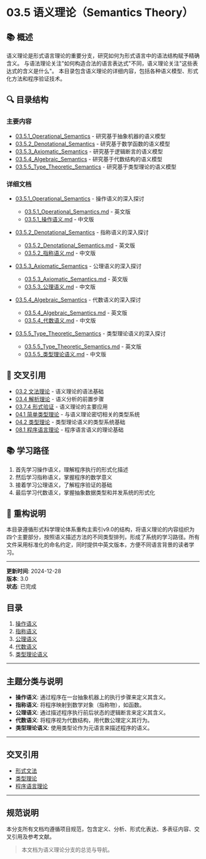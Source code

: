 # 03.5 语义理论（Semantics Theory）

## 📚 概述

语义理论是形式语言理论的重要分支，研究如何为形式语言中的语法结构赋予精确含义。
与语法理论关注"如何构造合法的语言表达式"不同，语义理论关注"这些表达式的含义是什么"。
本目录包含语义理论的详细内容，包括各种语义模型、形式化方法和程序验证技术。

## 🔍 目录结构

### 主要内容

- [03.5.1_Operational_Semantics](./03.5.1_Operational_Semantics/README.md) - 研究基于抽象机器的语义模型
- [03.5.2_Denotational_Semantics](./03.5.2_Denotational_Semantics/README.md) - 研究基于数学函数的语义模型
- [03.5.3_Axiomatic_Semantics](./03.5.3_Axiomatic_Semantics/README.md) - 研究基于逻辑断言的语义模型
- [03.5.4_Algebraic_Semantics](./03.5.4_Algebraic_Semantics/README.md) - 研究基于代数结构的语义模型
- [03.5.5_Type_Theoretic_Semantics](./03.5.5_Type_Theoretic_Semantics/README.md) - 研究基于类型理论的语义模型

### 详细文档

- [03.5.1_Operational_Semantics](./03.5.1_Operational_Semantics/) - 操作语义的深入探讨
  - [03.5.1_Operational_Semantics.md](./03.5.1_Operational_Semantics/03.5.1_Operational_Semantics.md) - 英文版
  - [03.5.1_操作语义.md](./03.5.1_Operational_Semantics/03.5.1_操作语义.md) - 中文版
  
- [03.5.2_Denotational_Semantics](./03.5.2_Denotational_Semantics/) - 指称语义的深入探讨
  - [03.5.2_Denotational_Semantics.md](./03.5.2_Denotational_Semantics/03.5.2_Denotational_Semantics.md) - 英文版
  - [03.5.2_指称语义.md](./03.5.2_Denotational_Semantics/03.5.2_指称语义.md) - 中文版
  
- [03.5.3_Axiomatic_Semantics](./03.5.3_Axiomatic_Semantics/) - 公理语义的深入探讨
  - [03.5.3_Axiomatic_Semantics.md](./03.5.3_Axiomatic_Semantics/03.5.3_Axiomatic_Semantics.md) - 英文版
  - [03.5.3_公理语义.md](./03.5.3_Axiomatic_Semantics/03.5.3_公理语义.md) - 中文版
  
- [03.5.4_Algebraic_Semantics](./03.5.4_Algebraic_Semantics/) - 代数语义的深入探讨
  - [03.5.4_Algebraic_Semantics.md](./03.5.4_Algebraic_Semantics/03.5.4_Algebraic_Semantics.md) - 英文版
  - [03.5.4_代数语义.md](./03.5.4_Algebraic_Semantics/03.5.4_代数语义.md) - 中文版

- [03.5.5_Type_Theoretic_Semantics](./03.5.5_Type_Theoretic_Semantics/) - 类型理论语义的深入探讨
  - [03.5.5_Type_Theoretic_Semantics.md](./03.5.5_Type_Theoretic_Semantics/03.5.5_Type_Theoretic_Semantics.md) - 英文版
  - [03.5.5_类型理论语义.md](./03.5.5_Type_Theoretic_Semantics/03.5.5_类型理论语义.md) - 中文版

## 🔗 交叉引用

- [03.2 文法理论](../03.2_Formal_Grammars/README.md) - 语义理论的语法基础
- [03.4 解析理论](../03.4_Parsing_Theory/README.md) - 语义分析的前置步骤
- [03.7.4 形式验证](../03.7_Language_Applications/03.7.4_形式验证.md) - 语义理论的主要应用
- [04.1 简单类型理论](../../04_Type_Theory/04.1_简单类型理论/README.md) - 与语义理论密切相关的类型系统
- [04.2 类型理论](../../04_Type_Theory/README.md) - 类型理论语义的类型系统基础
- [08.1 程序语言理论](../../08_Programming_Language_Theory/README.md) - 程序语言语义的理论基础

## 📚 学习路径

1. 首先学习操作语义，理解程序执行的形式化描述
2. 然后学习指称语义，掌握程序的数学意义
3. 接着学习公理语义，了解程序验证的基础
4. 最后学习代数语义，掌握抽象数据类型和并发系统的形式化

## 📝 重构说明

本目录遵循形式科学理论体系重构主索引v9.0的结构，将语义理论的内容组织为四个主要部分，按照语义描述方法的不同类型排列，形成了系统的学习路径。所有文件采用标准化的命名约定，同时提供中英文版本，方便不同语言背景的读者学习。

---

**更新时间**: 2024-12-28  
**版本**: 3.0  
**状态**: 已完成

## 目录

1.  [操作语义](./03.5.1_Operational_Semantics.md)
2.  [指称语义](./03.5.2_Denotational_Semantics.md)
3.  [公理语义](./03.5.3_Axiomatic_Semantics.md)
4.  [代数语义](./03.5.4_Algebraic_Semantics.md)
5.  [类型理论语义](./03.5.5_Type_Theoretic_Semantics.md)

---

## 主题分类与说明

-   **操作语义**: 通过程序在一台抽象机器上的执行步骤来定义其含义。
-   **指称语义**: 将程序映射到数学对象（指称物），如函数。
-   **公理语义**: 通过描述程序执行前后状态的逻辑断言来定义其含义。
-   **代数语义**: 将程序视为代数结构，用代数公理定义其行为。
-   **类型理论语义**: 使用类型论作为元语言来描述程序的语义。

---

## 交叉引用

-   [形式文法](../03.2_Formal_Grammars/README.md)
-   [类型理论](../../04_Type_Theory/README.md)
-   [程序语言理论](../../08_Programming_Language_Theory/README.md)

---

## 规范说明

本分支所有文档均遵循项目规范，包含定义、分析、形式化表达、多表征内容、交叉引用及参考文献。

> 本文档为语义理论分支的总览与导航。
